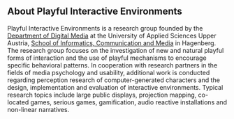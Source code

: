 
## About Playful Interactive Environments

Playful Interactive Environments is a research group founded by the [Department of Digital Media](http://www.fh-ooe.at/campus-hagenberg/campus/personen-organisationsstruktur/departments/) at the University of Applied Sciences Upper Austria, [School of Informatics, Communication and Media](http://www.fh-ooe.at/campus-hagenberg/) in Hagenberg. The research group focuses on the investigation of new and natural playful forms of interaction and the use of playful mechanisms to encourage specific behavioral patterns. In cooperation with research partners in the fields of media psychology and usability, additional work is conducted regarding perception research of computer-generated characters and the design, implementation and evaluation of interactive environments. Typical research topics include large public displays, projection mapping, co-located games, serious games, gamification, audio reactive installations and non-linear narratives.
